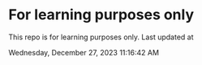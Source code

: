 # For learning purposes only
This repo is for learning purposes only.
Last updated at

Wednesday, December 27, 2023 11:16:42 AM

